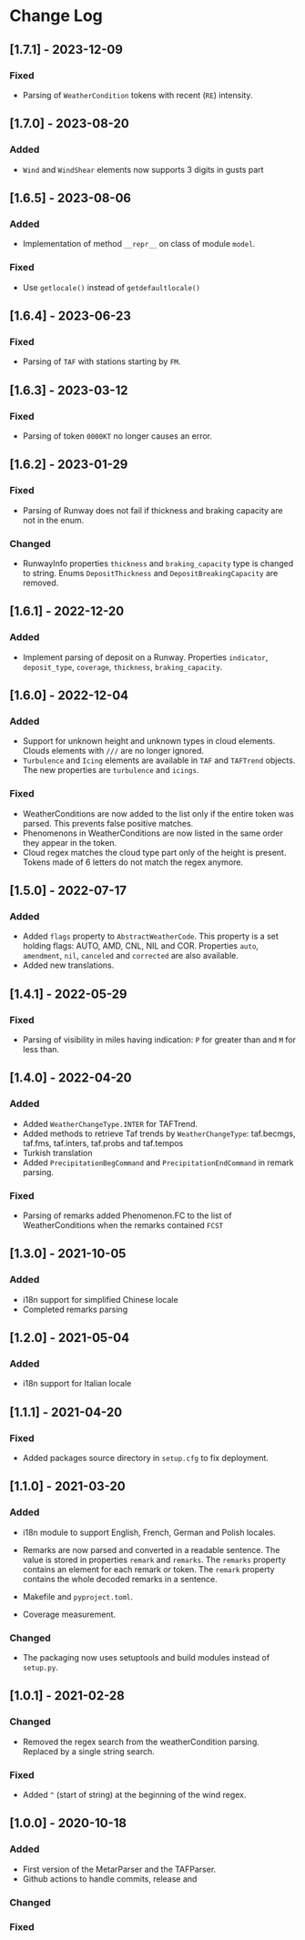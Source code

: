 # Change Log 

## [1.7.1] - 2023-12-09

### Fixed

- Parsing of `WeatherCondition` tokens with recent (`RE`) intensity.

## [1.7.0] - 2023-08-20

### Added

- `Wind` and `WindShear` elements now supports 3 digits in gusts part

## [1.6.5] - 2023-08-06

### Added

- Implementation of method `__repr__` on class of module `model`.

### Fixed

- Use `getlocale()` instead of `getdefaultlocale()`

## [1.6.4] - 2023-06-23

### Fixed

- Parsing of `TAF` with stations starting by `FM`.

## [1.6.3] - 2023-03-12

### Fixed

- Parsing of token `0000KT` no longer causes an error.

## [1.6.2] - 2023-01-29

### Fixed

- Parsing of Runway does not fail if thickness and braking capacity are not in the enum.

### Changed

- RunwayInfo properties `thickness` and `braking_capacity` type is changed to string. Enums `DepositThickness` and `DepositBreakingCapacity` are removed.

## [1.6.1] - 2022-12-20

### Added

- Implement parsing of deposit on a Runway. Properties `indicator`, `deposit_type`, `coverage`, `thickness`, `braking_capacity`.

## [1.6.0] - 2022-12-04

### Added

- Support for unknown height and unknown types in cloud elements. Clouds elements with `///` are no longer ignored.
- `Turbulence` and `Icing` elements are available in `TAF` and `TAFTrend` objects. The new properties are `turbulence` and `icings`.

### Fixed

- WeatherConditions are now added to the list only if the entire token was parsed. This prevents false positive matches.
- Phenomenons in WeatherConditions are now listed in the same order they appear in the token.
- Cloud regex matches the cloud type part only of the height is present. Tokens made of 6 letters do not match the regex anymore.

## [1.5.0] - 2022-07-17

### Added

- Added `flags` property to `AbstractWeatherCode`. This property is a set holding flags: AUTO, AMD, CNL, NIL and COR. Properties `auto`, `amendment`, `nil`, `canceled` and `corrected` are also available.
- Added new translations.

## [1.4.1] - 2022-05-29

### Fixed

- Parsing of visibility in miles having indication: `P` for greater than and `M` for less than.

## [1.4.0] - 2022-04-20

### Added

- Added `WeatherChangeType.INTER` for TAFTrend.
- Added methods to retrieve Taf trends by `WeatherChangeType`: taf.becmgs, taf.fms, taf.inters, taf.probs and taf.tempos
- Turkish translation
- Added `PrecipitationBegCommand` and `PrecipitationEndCommand` in remark parsing.

### Fixed

- Parsing of remarks added Phenomenon.FC to the list of WeatherConditions when the remarks contained `FCST`

## [1.3.0] - 2021-10-05

### Added

- i18n support for simplified Chinese locale
- Completed remarks parsing

## [1.2.0] - 2021-05-04

### Added

- i18n support for Italian locale

## [1.1.1] - 2021-04-20

### Fixed

-   Added packages source directory in `setup.cfg` to fix deployment.   

## [1.1.0] - 2021-03-20

### Added

-   i18n module to support English, French, German and Polish locales.
-   Remarks are now parsed and converted in a readable sentence.
The value is stored in properties `remark` and `remarks`. The `remarks` property contains an element for each remark or
    token. The `remark` property contains the whole decoded remarks in a sentence.

-   Makefile and `pyproject.toml`.
    
-   Coverage measurement.

### Changed

-   The packaging now uses setuptools and build modules instead of `setup.py`.


## [1.0.1] - 2021-02-28

### Changed

-   Removed the regex search from the weatherCondition parsing.
Replaced by a single string search.
  
### Fixed

-   Added `^` (start of string) at the beginning of the wind regex.

## [1.0.0] - 2020-10-18

### Added

-   First version of the MetarParser and the TAFParser.
-   Github actions to handle commits, release and 

### Changed

### Fixed
